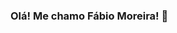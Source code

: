 ### Olá! Me chamo Fábio Moreira! 👋

<!--
**fabio-moreira-geo/fabio-moreira-geo** is a ✨ _special_ ✨ repository because its `README.md` (this file) appears on your GitHub profile.

- 🔭 Trabalho com GeoTecnologias aplicadas a área Ambiental
- 🌱 Atualemnte estou estudando Python
- 👯 Pretendo contribuir para um mundo com água limpa e de qualidade.

<div align="center">
  <a href="https://github.com/fabio-moreira-geo">
  <img height="180em" src="https://github-readme-stats.vercel.app/api?username=rafaballerini&show_icons=true&theme=dracula&include_all_commits=true&count_private=true"/>
  <img height="180em" src="https://github-readme-stats.vercel.app/api/top-langs/?username=fabio-moreira-geo&layout=compact&langs_count=7&theme=dracula"/>
</div>
